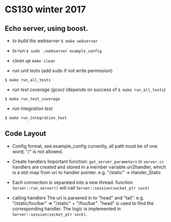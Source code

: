 # CS130 winter 2017

## Echo server, using boost.

+ *to build the webserver*
`$ make webserver`

+ *to run*
`$ sudo ./webserver example_config`

+ *clean up*
`make clean`

+ *run unit tests* (add sudo if not write permission)
```
$ make run_all_tests
```

+ *run test coverage (gcov)* (depends on success of `$ make run_all_tests`)
```
$ make run_test_coverage
```

+ *run integration test* 
```
$ make run_integration_test
```

## Code Layout

+ Config format, see example_config
currently, all path must be of one word; "/" is not allowed. 

+ Create handlers
Important function: `get_server_parameters` in `server.cc`
handlers are created and stored in a member variable uri2handler,
which is a std::map from uri to handler pointer. e.g. "/static" -> Hander_Static

+ Each connection is separated into a new thread.
function `Server::run_server()` will call `Server::session(socket_ptr sock)`

+ calling handlers
The uri is parsered in to "head" and "tail".
e.g. "/static/foo/bar" => "/static" + "/foo/bar".
"head" is used to find the corresponding handler.
The logic is implemented in `Server::session(socket_ptr sock)`.